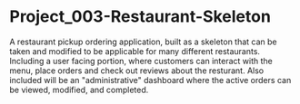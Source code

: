 # Project_003-Restaurant-Skeleton
A restaurant pickup ordering application, built as a skeleton that can be taken and modified to be applicable for many different restaurants. Including a user facing portion, where customers can interact with the menu, place orders and check out reviews about the resturant. Also included will be an "administrative" dashboard where the active orders can be viewed, modified, and completed.
